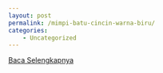 ```yaml
---
layout: post
permalink: /mimpi-batu-cincin-warna-biru/
categories:
    - Uncategorized
---
```


[Baca Selengkapnya](/02)